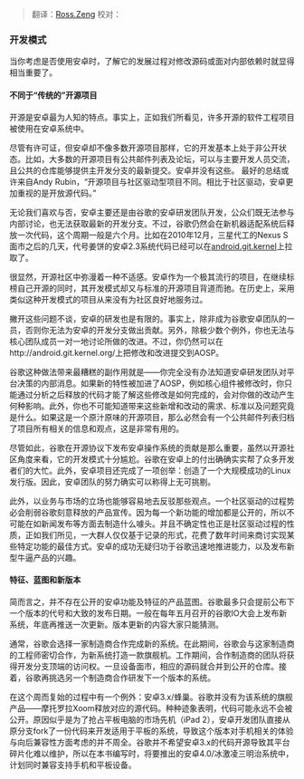 > 翻译：[Ross.Zeng](https://github.com/zengrx)
> 校对：


### 开发模式

当你考虑是否使用安卓时，了解它的发展过程对修改源码或面对内部依赖时就显得相当重要了。

#### 不同于“传统的”开源项目

开源是安卓最为人知的特点。事实上，正如我们所看见，许多开源的软件工程项目被使用在安卓系统中。

尽管有许可证，但安卓却不像多数开源项目那样，它的开发基本上处于非公开状态。比如，大多数的开源项目有公共邮件列表及论坛，可以与主要开发人员交流，且公共的仓库能够提供主开发分支的最新提交。安卓并没有这些。
最好的总结或许来自Andy Rubin，“开源项目与社区驱动型项目不同。相比于社区驱动，安卓更加重视的是开放源代码。”

无论我们喜欢与否，安卓主要还是由谷歌的安卓研发团队开发，公众们既无法参与内部讨论，也无法获取最新的开发分支。不过，谷歌仍然会在新机器适配系统后释放一次代码，这个周期一般是六个月。比如在2010年12月，三星代工的Nexus S面市之后的几天，代号姜饼的安卓2.3系统代码已经可以在[android.git.kernel](http://android.git.kernel.org/)上拉取了。

很显然，开源社区中弥漫着一种不适感。安卓作为一个极其流行的项目，在继续标榜自己开源的同时，其开发模式却又与标准的开源项目背道而驰。在历史上，采用类似这种开发模式的项目从来没有为社区良好地服务过。

撇开这些问题不谈，安卓的研发也是有限的。事实上，除非成为谷歌安卓团队的一员，否则你无法为安卓的开发分支做出贡献。另外，除极少数个例外，你也无法与核心团队成员一对一地讨论所做的改进。不过，你仍然可以在http://android.git.kernel.org/上把修改和改进提交到AOSP。

谷歌这种做法带来最糟糕的副作用就是——你完全没有办法知道安卓研发团队对平台决策的内部消息。如果新的特性被加进了AOSP，例如核心组件被修改时，你只能通过分析之后释放的代码才能了解这些修改是如何完成的，会对你做的改动产生何种影响。此外，你也不可能知道带来这些新增和改动的需求、标准以及问题究竟是什么。如果这是一个原汁原味的开源项目，那么必然会有一个公共邮件列表归档了项目所有相关的信息和观点，这是非常有用的。

尽管如此，谷歌在开源协议下发布安卓操作系统的贡献是那么重要，虽然以开源社区角度来看，它的开发模式十分尴尬。谷歌在安卓上的付出确确实实帮了众多开发者们的大忙。此外，安卓项目还完成了一项创举：创造了一个大规模成功的Linux发行版。因此，安卓团队的努力确实可以称得上无可挑剔。

此外，以业务与市场的立场也能够容易地去反驳那些观点。一个社区驱动的过程势必会削弱谷歌刻意释放的产品宣传。因为每一个新功能的增加都是公开的，所以不可能在如新闻发布等方面去制造什么噱头。并且不确定性也正是社区驱动过程的性质，正如我们所见，一大群人仅仅基于记录的形式，花费了数年时间来商讨实现某些特定功能的最佳方式。安卓的成功无疑归功于谷歌迅速地推进能力，以及发布新型牛逼产品的兴趣。

#### 特征、蓝图和新版本

简而言之，并不存在公开的安卓功能及特征的产品蓝图。谷歌最多只会提前公布下一个版本的代号和大致的发布日期。一般在每年五月召开的谷歌IO大会上发布新系统，年底再推送一次更新。版本更新的内容大家只能猜测。

通常，谷歌会选择一家制造商合作完成新的系统。在此期间，谷歌会与这家制造商的工程师密切合作，为新系统打造一款旗舰机。工作期间，合作制造商的团队将获得开发分支顶端的访问权。一旦设备面市，相应的源码就合并到公开的仓库。接着，谷歌再挑选另一个制造商合作研发下一个版本的系统。

在这个周而复始的过程中有一个例外：安卓3.x/蜂巢。谷歌并没有为该系统的旗舰产品——摩托罗拉Xoom释放对应的源代码。种种迹象表明，代码可能永远不会被公开。原因似乎是为了抢占平板电脑的市场先机（iPad 2），安卓开发团队直接从原分支fork了一份代码来开发适用于平板的系统，导致这个版本对手机相关的体验与向后兼容性方面考虑的并不周全。谷歌并不希望安卓3.x的代码开源导致其平台碎片化难以维护，所以在本书编写时，将要推出的安卓4.0/冰激凌三明治系统中，计划同时兼容支持手机和平板设备。


